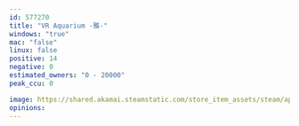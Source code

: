 ```yaml
---
id: 577270
title: "VR Aquarium -雅-"
windows: "true"
mac: "false"
linux: false
positive: 14
negative: 0
estimated_owners: "0 - 20000"
peak_ccu: 0

image: https://shared.akamai.steamstatic.com/store_item_assets/steam/apps/577270/header.jpg?t=1484481989
opinions:
---
```

